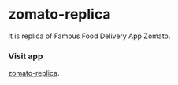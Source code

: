 # zomato-replica
It is replica of Famous Food Delivery App Zomato.

### Visit app
[zomato-replica](https://zomato-replica.netlify.app/).
